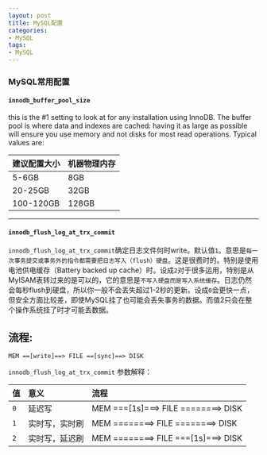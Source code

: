 ```yaml
---
layout: post
title: MySQL配置
categories:
- MySQL
tags:
- MySQL
---
```


### MySQL常用配置

#### `innodb_buffer_pool_size`

this is the #1 setting to look at for any installation using InnoDB. The buffer pool is where data and indexes are cached: having it as large as possible will ensure you use memory and not disks for most read operations. Typical values are:

| 建议配置大小 | 机器物理内存 |
| :--          | :--          |
| 5-6GB        | 8GB          |
| 20-25GB      | 32GB         |
| 100-120GB    | 128GB        |

----
#### `innodb_flush_log_at_trx_commit`

`innodb_flush_log_at_trx_commit`确定日志文件何时write。默认值`1`。意思是`每一次事务提交或事务外的指令都需要把日志写入（flush）硬盘`。这是很费时的。特别是使用电池供电缓存（Battery backed up cache）时。设成`2`对于很多运用，特别是从MyISAM表转过来的是可以的，它的意思是`不写入硬盘而是写入系统缓存`。日志仍然会每秒flush到硬盘，所以你一般不会丢失超过1-2秒的更新。设成`0`会更快一点，但安全方面比较差，即使MySQL挂了也可能会丢失事务的数据。而值2只会在整个操作系统挂了时才可能丢数据。


流程:
-----
```
MEM ==[write]==> FILE ==[sync]==> DISK
```

`innodb_flush_log_at_trx_commit` 参数解释：

| 值  | 意义           | 流程                          |
| :-- | :--            | :--                           |
| `0` | 延迟写         | MEM ===[1s]===> FILE ========> DISK |
| `1` | 实时写，实时刷 | MEM ========> FILE ========> DISK     |
| `2` | 实时写，延迟刷 | MEM ========> FILE ===[1s]===> DISK |
